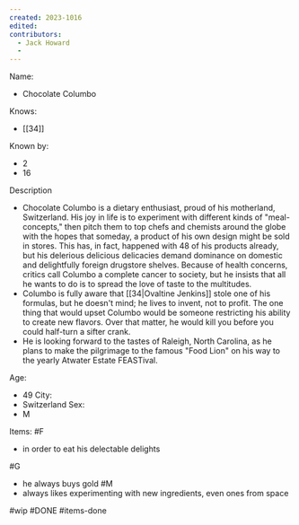 ```yaml
---
created: 2023-1016
edited:
contributors:
  - Jack Howard
  - 
---
```


Name:
- Chocolate Columbo 

Knows:
- [[34]]

Known by:
- 2
- 16

Description
- Chocolate Columbo is a dietary enthusiast, proud of his motherland, Switzerland. His joy in life is to experiment with different kinds of "meal-concepts," then pitch them to top chefs and chemists around the globe with the hopes that someday, a product of his own design might be sold in stores. This has, in fact, happened with 48 of his products already, but his delerious delicious delicacies demand dominance on domestic and delightfully foreign drugstore shelves. Because of health concerns, critics call Columbo a complete cancer to society, but he insists that all he wants to do is to spread the love of taste to the multitudes.
- Columbo is fully aware that [[34|Ovaltine Jenkins]] stole one of his formulas, but he doesn't mind; he lives to invent, not to profit. The one thing that would upset Columbo would be someone restricting his ability to create new flavors. Over that matter, he would kill you before you could half-turn a sifter crank.
- He is looking forward to the tastes of Raleigh, North Carolina, as he plans to make the pilgrimage to the famous "Food Lion" on his way to the yearly Atwater Estate FEASTival.

Age:
- 49
City:
- Switzerland
Sex:
- M


Items:
#F
- in order to eat his delectable delights

#G
- he always buys gold
#M
- always likes experimenting with new ingredients, even ones from space

#wip
#DONE
#items-done